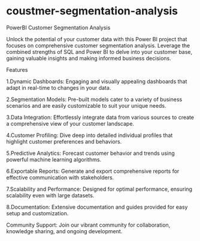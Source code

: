 # coustmer-segmentation-analysis
PowerBI Customer Segmentation Analysis

Unlock the potential of your customer data with this Power BI project that focuses on comprehensive customer segmentation analysis. Leverage the combined strengths of SQL and Power BI to delve into your customer base, gaining valuable insights and making informed business decisions.

Features

1.Dynamic Dashboards: Engaging and visually appealing dashboards that adapt in real-time to changes in your data.

2.Segmentation Models: Pre-built models cater to a variety of business scenarios and are easily customizable to suit your unique needs.

3.Data Integration: Effortlessly integrate data from various sources to create a comprehensive view of your customer landscape.

4.Customer Profiling: Dive deep into detailed individual profiles that highlight customer preferences and behaviors.

5.Predictive Analytics: Forecast customer behavior and trends using powerful machine learning algorithms.

6.Exportable Reports: Generate and export comprehensive reports for effective communication with stakeholders.

7.Scalability and Performance: Designed for optimal performance, ensuring scalability even with large datasets.

8.Documentation: Extensive documentation and guides provided for easy setup and customization.

Community Support: Join our vibrant community for collaboration, knowledge sharing, and ongoing development.
